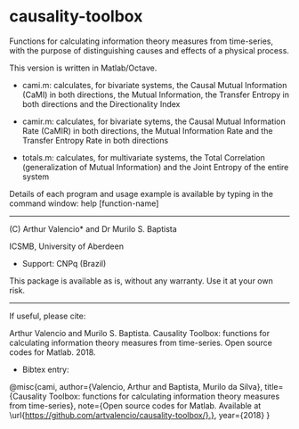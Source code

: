 # causality-toolbox
Functions for calculating information theory measures from time-series, with the purpose of distinguishing causes and effects of a physical process.

This version is written in Matlab/Octave.

* cami.m: calculates, for bivariate systems, the Causal Mutual Information (CaMI) in both directions, the Mutual Information, the Transfer Entropy in both directions and the Directionality Index

* camir.m: calculates, for bivariate sytems, the Causal Mutual Information Rate (CaMIR) in both directions, the Mutual Information Rate and the Transfer Entropy Rate in both directions

* totals.m: calculates, for multivariate systems, the Total Correlation (generalization of Mutual Information) and the Joint Entropy of the entire system

Details of each program and usage example is available by typing in the command window: help [function-name]

-----------------
(C) Arthur Valencio* and Dr Murilo S. Baptista

ICSMB, University of Aberdeen

* Support: CNPq (Brazil)

This package is available as is, without any warranty. Use it at your own risk.

-------------------
If useful, please cite:

Arthur Valencio and Murilo S. Baptista. Causality Toolbox: functions for calculating information theory measures from time-series. Open source codes for Matlab. 2018.  


* Bibtex entry:

@misc{cami,
author={Valencio, Arthur and Baptista, Murilo da Silva},
title={Causality Toolbox: functions for calculating information theory measures from time-series},
note={Open source codes for Matlab. Available at \url{https://github.com/artvalencio/causality-toolbox/}.},
year={2018}
}
